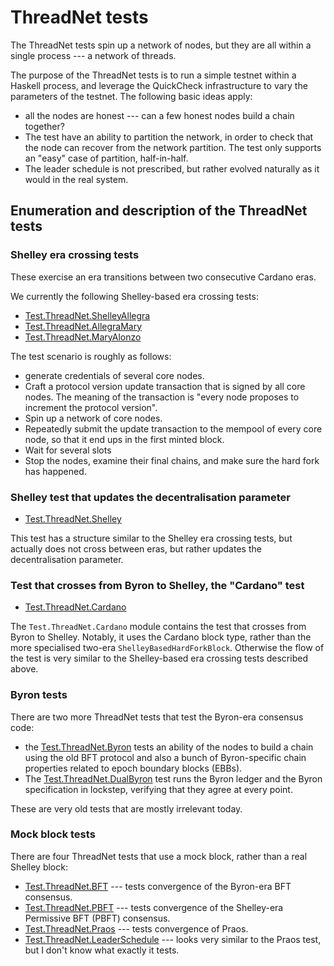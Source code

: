 # ThreadNet tests

The ThreadNet tests spin up a network of nodes, but they are all within a single process --- a network of threads.

The purpose of the ThreadNet tests is to run a simple testnet within a Haskell process, and leverage the QuickCheck infrastructure to vary the parameters of the testnet. The following basic ideas apply:
- all the nodes are honest --- can a few honest nodes build a chain together?
- The test have an ability to partition the network, in order to check that the node can recover from the network partition. The test only supports an "easy" case of partition, half-in-half.
- The leader schedule is not prescribed, but rather evolved naturally as it would in the real system.

## Enumeration and description of the ThreadNet tests

### Shelley era crossing tests

These exercise an era transitions between two consecutive Cardano eras.

We currently the following Shelley-based era crossing tests:

- [Test.ThreadNet.ShelleyAllegra](./../../../../ouroboros-consensus-cardano/test/cardano-test/Test/ThreadNet/ShelleyAllegra.hs)
- [Test.ThreadNet.AllegraMary](./../../../../ouroboros-consensus-cardano/test/cardano-test/Test/ThreadNet/AllegraMary.hs)
- [Test.ThreadNet.MaryAlonzo](./../../../../ouroboros-consensus-cardano/test/cardano-test/Test/ThreadNet/MaryAlonzo.hs)

The test scenario is roughly as follows:

- generate credentials of several core nodes.
- Craft a protocol version update transaction that is signed by all core nodes. The meaning of the transaction is "every node proposes to increment the protocol version".
- Spin up a network of core nodes.
- Repeatedly submit the update transaction to the mempool of every core node, so that it end ups in the first minted block.
- Wait for several slots
- Stop the nodes, examine their final chains, and make sure the hard fork has happened.

### Shelley test that updates the decentralisation parameter

- [Test.ThreadNet.Shelley](./../../../../ouroboros-consensus-cardano/test/shelley-test/Test/ThreadNet/Shelley.hs)

This test has a structure similar to the Shelley era crossing tests, but actually does not cross between eras, but rather updates the decentralisation parameter.

### Test that crosses from Byron to Shelley, the "Cardano" test

- [Test.ThreadNet.Cardano](./../../../../ouroboros-consensus-cardano/test/cardano-test/Test/ThreadNet/Cardano.hs)

The `Test.ThreadNet.Cardano` module contains the test that crosses from Byron to Shelley. Notably, it uses the Cardano block type, rather than the more specialised two-era `ShelleyBasedHardForkBlock`. Otherwise the flow of the test is very similar to the Shelley-based era crossing tests described above.

### Byron tests

There are two more ThreadNet tests that test the Byron-era consensus code:

- the [Test.ThreadNet.Byron](./../../../../ouroboros-consensus-cardano/test/byron-test/Test/ThreadNet/Byron.hs) tests an ability of the nodes to build a chain using the old BFT protocol and also a bunch of Byron-specific chain properties related to epoch boundary blocks (EBBs).
- The [Test.ThreadNet.DualByron](./../../../../ouroboros-consensus-cardano/test/byron-test/Test/ThreadNet/DualByron.hs) test runs the Byron ledger and the Byron specification in lockstep, verifying that they agree at every point.

These are very old tests that are mostly irrelevant today.

### Mock block tests

There are four ThreadNet tests that use a mock block, rather than a real Shelley block:

- [Test.ThreadNet.BFT](./../../../../ouroboros-consensus-diffusion/test/mock-test/Test/ThreadNet/BFT.hs) --- tests convergence of the Byron-era BFT consensus.
- [Test.ThreadNet.PBFT](./../../../../ouroboros-consensus-diffusion/test/mock-test/Test/ThreadNet/PBFT.hs) --- tests convergence of the Shelley-era Permissive BFT (PBFT) consensus.
- [Test.ThreadNet.Praos](./../../../../ouroboros-consensus-diffusion/test/mock-test/Test/ThreadNet/Praos.hs) --- tests convergence of Praos.
- [Test.ThreadNet.LeaderSchedule](./../../../../ouroboros-consensus-diffusion/test/mock-test/Test/ThreadNet/LeaderSchedule.hs) --- looks very similar to the Praos test, but I don't know what exactly it tests.
